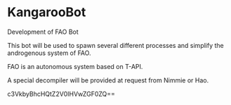# KangarooBot
Development of FAO Bot


This bot will be used to spawn several different processes and simplify the androgenous system of FAO.

FAO is an autonomous system based on T-API.

A special decompiler will be provided at request from Nimmie or Hao.



c3VkbyBhcHQtZ2V0IHVwZGF0ZQ==
